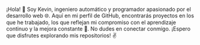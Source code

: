 ¡Hola! 👋 Soy Kevin, ingeniero automático y programador apasionado por el desarrollo web 🌐. 
Aquí en mi perfil de GitHub, encontrarás proyectos en los que he trabajado, los que reflejan mi compromiso con el aprendizaje continuo y la mejora constante 🚀. No dudes en conectar conmigo. ¡Espero que disfrutes explorando mis repositorios! ✌️

<!--
**Kevin-Garcia-01/Kevin-Garcia-01** is a ✨ _special_ ✨ repository because its `README.md` (this file) appears on your GitHub profile.

Here are some ideas to get you started:

- 🔭 I’m currently working on ...
- 🌱 I’m currently learning ...
- 👯 I’m looking to collaborate on ...
- 🤔 I’m looking for help with ...
- 💬 Ask me about ...
- 📫 How to reach me: ...
- 😄 Pronouns: ...
- ⚡ Fun fact: ...
-->
